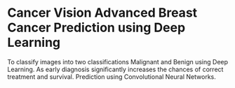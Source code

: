 # Cancer Vision Advanced Breast Cancer Prediction using Deep Learning
To classify images into two classifications Malignant and Benign using Deep Learning. As early diagnosis significantly increases the chances of correct treatment and survival.
Prediction using Convolutional Neural Networks. 
